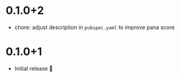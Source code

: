 # 0.1.0+2

- chore: adjust description in `pubspec.yaml` to improve pana score

# 0.1.0+1

- Initial release 🎉
